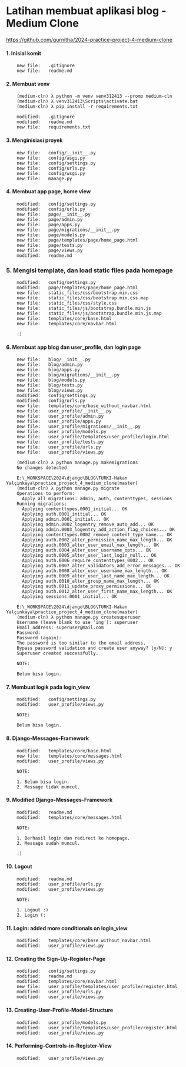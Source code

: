 # Latihan membuat aplikasi blog - Medium Clone
https://github.com/gurnitha/2024-practice-project-4-medium-clone

#### 1. Inisial komit

        new file:   .gitignore
        new file:   readme.md

#### 2. Membuat venv

        (medium-cln) λ python -m venv venv312413 --promp medium-cln
        (medium-cln) λ venv312413\Scripts\activate.bat
        (medium-cln) λ pip install -r requirements.txt

        modified:   .gitignore
        modified:   readme.md
        new file:   requirements.txt

#### 3. Menginisiasi proyek

        new file:   config/__init__.py
        new file:   config/asgi.py
        new file:   config/settings.py
        new file:   config/urls.py
        new file:   config/wsgi.py
        new file:   manage.py

#### 4. Membuat app page, home view

        modified:   config/settings.py
        modified:   config/urls.py
        new file:   page/__init__.py
        new file:   page/admin.py
        new file:   page/apps.py
        new file:   page/migrations/__init__.py
        new file:   page/models.py
        new file:   page/templates/page/home_page.html
        new file:   page/tests.py
        new file:   page/views.py
        modified:   readme.md

### 5. Mengisi template, dan load static files pada homepage

        modified:   config/settings.py
        modified:   page/templates/page/home_page.html
        new file:   static_files/css/bootstrap.min.css
        new file:   static_files/css/bootstrap.min.css.map
        new file:   static_files/css/style.css
        new file:   static_files/js/bootstrap.bundle.min.js
        new file:   static_files/js/bootstrap.bundle.min.js.map
        new file:   templates/core/base.html
        new file:   templates/core/navbar.html

        :)

#### 6. Membuat app blog dan user_profile, dan login page

        new file:   blog/__init__.py
        new file:   blog/admin.py
        new file:   blog/apps.py
        new file:   blog/migrations/__init__.py
        new file:   blog/models.py
        new file:   blog/tests.py
        new file:   blog/views.py
        modified:   config/settings.py
        modified:   config/urls.py
        new file:   templates/core/base_without_navbar.html
        new file:   user_profile/__init__.py
        new file:   user_profile/admin.py
        new file:   user_profile/apps.py
        new file:   user_profile/migrations/__init__.py
        new file:   user_profile/models.py
        new file:   user_profile/templates/user_profile/login.html
        new file:   user_profile/tests.py
        new file:   user_profile/urls.py
        new file:   user_profile/views.py

        (medium-cln) λ python manage.py makemigrations
        No changes detected

        E:\_WORKSPACE\2024\django\BLOG\TURKI-Hakan Yalçınkaya\practice_project_4_medium_clone(master)
        (medium-cln) λ python manage.py migrate
        Operations to perform:
          Apply all migrations: admin, auth, contenttypes, sessions
        Running migrations:
          Applying contenttypes.0001_initial... OK
          Applying auth.0001_initial... OK
          Applying admin.0001_initial... OK
          Applying admin.0002_logentry_remove_auto_add... OK
          Applying admin.0003_logentry_add_action_flag_choices... OK
          Applying contenttypes.0002_remove_content_type_name... OK
          Applying auth.0002_alter_permission_name_max_length... OK
          Applying auth.0003_alter_user_email_max_length... OK
          Applying auth.0004_alter_user_username_opts... OK
          Applying auth.0005_alter_user_last_login_null... OK
          Applying auth.0006_require_contenttypes_0002... OK
          Applying auth.0007_alter_validators_add_error_messages... OK
          Applying auth.0008_alter_user_username_max_length... OK
          Applying auth.0009_alter_user_last_name_max_length... OK
          Applying auth.0010_alter_group_name_max_length... OK
          Applying auth.0011_update_proxy_permissions... OK
          Applying auth.0012_alter_user_first_name_max_length... OK
          Applying sessions.0001_initial... OK

        E:\_WORKSPACE\2024\django\BLOG\TURKI-Hakan Yalçınkaya\practice_project_4_medium_clone(master)
        (medium-cln) λ python manage.py createsuperuser
        Username (leave blank to use 'ing'): superuser
        Email address: superuser@mail.com
        Password:
        Password (again):
        The password is too similar to the email address.
        Bypass password validation and create user anyway? [y/N]: y
        Superuser created successfully.

        NOTE:

        Belum bisa login.

#### 7. Membuat logik pada login_view

        modified:   config/settings.py
        modified:   user_profile/views.py

        NOTE:

        Belum bisa login.

#### 8. Django-Messages-Framework

        modified:   templates/core/base.html
        new file:   templates/core/messages.html
        modified:   user_profile/views.py

        NOTE:

        1. Belum bisa login.
        2. Message tidak muncul.

#### 9. Modified Django-Messages-Framework

        modified:   readme.md
        modified:   templates/core/messages.html

        NOTE:

        1. Berhasil login dan redirect ke homepage.
        2. Message sudah muncul.

        :)

#### 10. Logout

        modified:   readme.md
        modified:   user_profile/urls.py
        modified:   user_profile/views.py

        NOTE:

        1. Logout :)
        2. Login (:

#### 11. Login: added more conditionals on login_view

        modified:   templates/core/base_without_navbar.html
        modified:   user_profile/views.py

#### 12. Creating the Sign-Up-Register-Page

        modified:   config/settings.py
        modified:   readme.md
        modified:   templates/core/navbar.html
        new file:   user_profile/templates/user_profile/register.html
        modified:   user_profile/urls.py
        modified:   user_profile/views.py

#### 13. Creating-User-Profile-Model-Structure

        modified:   user_profile/models.py
        modified:   user_profile/templates/user_profile/register.html
        modified:   user_profile/views.py

#### 14. Performing-Controls-in-Register-View
        
        modified:   user_profile/views.py